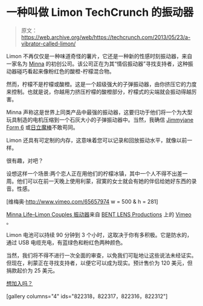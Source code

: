 # 一种叫做 Limon TechCrunch 的振动器

> 原文：<https://web.archive.org/web/https://techcrunch.com/2013/05/23/a-vibrator-called-limon/>

Limon 不再仅仅是一种味道奇怪的薯片，它还是一种新的性感时刻振动器，来自一家名为 [Minna](https://web.archive.org/web/20221207071934/http://www.minnalife.com/) 的初创公司。该公司正在为其“情侣振动器”寻找支持者，这种振动器碰巧看起来像粉红色的酸橙-柠檬混合物。

然而，柠檬不是柠檬或酸橙。这是一个超级强大的子弹振动器，由你挤压它的力度来控制。也就是说，你越用力挤压柠檬的酸橙部分，柠檬式的尖端就会振动得越厉害。

Minna 声称这是世界上同类产品中最强的振动器，这要归功于他们将一个为大型玩具制造的电机压缩到一个石灰大小的子弹振动器中。当然，我确信 [Jimmyjane Form 6](https://web.archive.org/web/20221207071934/https://beta.techcrunch.com/2012/11/16/gift-guide-jimmy-jane-form-6-massager/) 或[日立魔棒](https://web.archive.org/web/20221207071934/http://en.wikipedia.org/wiki/Hitachi_Magic_Wand)不敢苟同。

Limon 还具有可定制的内存，这意味着您可以记录和回放振动水平，就像以前一样。

很有趣，对吧？

设想这样一个场景:两个恋人正在用他们的柠檬冰镇，其中一个人不得不出差一周。他们可以在前一天晚上使用利蒙，寂寞的女士就会有她的伴侣给她好东西的录音。性感。

[维梅奥·http://www.vimeo.com/65657974 w = 500 & h = 281]

[Minna Life–Limon Couples 振动器](https://web.archive.org/web/20221207071934/http://vimeo.com/65657974)来自 [BENT LENS Productions](https://web.archive.org/web/20221207071934/http://vimeo.com/bentlens) 上的 [Vimeo](https://web.archive.org/web/20221207071934/http://vimeo.com/) 。

Limon 电池可以持续 90 分钟到 3 个小时，这取决于你有多积极。它是防水的，通过 USB 电缆充电，有蓝绿色和粉红色两种颜色。

当然，我们将不得不进行一次全面的审查，以免我们可耻地让这些说法未经证实。但现在，利蒙正在寻找支持者，以便它可以成为现实。预计售价为 120 美元，但捐款起价为 25 美元。

[想加入吗？](https://web.archive.org/web/20221207071934/http://www.indiegogo.com/projects/minna-limon-couples-vibrator)

[gallery columns="4" ids="822318，822317，822316，822312"]